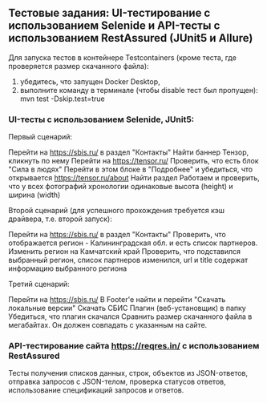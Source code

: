 ## Тестовые задания: UI-тестирование с использованием Selenide и API-тесты с использованием RestAssured (JUnit5 и Allure)
  
Для запуска тестов в контейнере Testcontainers (кроме теста, где проверяется размер скачанного файла):  
1) убедитесь, что запущен Docker Desktop,  
2) выполните команду в терминале (чтобы disable тест был пропущен):  
mvn test -Dskip.test=true
  
### UI-тесты с использованием Selenide, JUnit5: 
  
Первый сценарий:
  
Перейти на https://sbis.ru/ в раздел "Контакты"
Найти баннер Тензор, кликнуть по нему
Перейти на https://tensor.ru/
Проверить, что есть блок "Сила в людях"
Перейти в этом блоке в "Подробнее" и убедиться, что открывается https://tensor.ru/about
Найти раздел Работаем и проверить, что у всех фотографий хронологии одинаковые высота (height) и ширина (width)
  
Второй сценарий (для успешного прохождения требуется кэш драйвера, т.е. второй запуск):

Перейти на https://sbis.ru/ в раздел "Контакты"
Проверить, что отображается регион - Калининградская обл. и есть список партнеров.
Изменить регион на Камчатский край
Проверить, что подставился выбранный регион, список партнеров изменился, url и title содержат информацию выбранного региона
  
Третий сценарий:
  
Перейти на https://sbis.ru/
В Footer'e найти и перейти "Скачать локальные версии"
Скачать СБИС Плагин (веб-установщик) в папку
Убедиться, что плагин скачался
Сравнить размер скачанного файла в мегабайтах. Он должен совпадать с указанным на сайте.
  
### API-тестирование сайта https://reqres.in/ с использованием RestAssured 
  
Тесты получения списков данных, строк, объектов из JSON-ответов, отправка запросов с JSON-телом,
проверка статусов ответов, использование спецификаций запросов и ответов.
